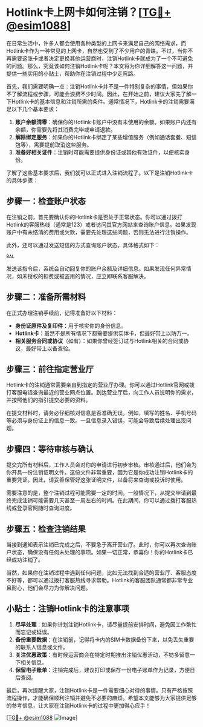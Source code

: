 # Hotlink卡上网卡如何注销？[[TG💪+ @esim1088](https://t.me/s/esim1088)]

在日常生活中，许多人都会使用各种类型的上网卡来满足自己的网络需求，而Hotlink卡作为一种常见的上网卡，自然也受到了不少用户的青睐。不过，当你不再需要这张卡或者决定更换其他运营商时，注销Hotlink卡就成为了一个不可避免的问题。那么，究竟该如何注销Hotlink卡呢？本文将为你详细解答这一问题，并提供一些实用的小贴士，帮助你在注销过程中少走弯路。

首先，我们需要明确一点：注销Hotlink卡并不是一件特别复杂的事情，但如果你不了解流程或步骤，可能会浪费不少时间。因此，在开始之前，建议大家先了解一下Hotlink卡的基本信息和注销所需的条件。通常情况下，Hotlink卡的注销需要满足以下几个基本要求：

1. **账户余额清零**：确保你的Hotlink卡账户中没有未使用的余额。如果账户内还有余额，你需要先将其消费完毕或申请退款。
2. **解除绑定服务**：如果你的Hotlink卡绑定了某些增值服务（例如通话套餐、短信包等），需要提前取消这些服务。
3. **准备好相关证件**：注销时可能需要提供身份证或其他有效证件，以便核实身份。

了解了这些基本要求后，我们就可以正式进入注销流程了。以下是注销Hotlink卡的具体步骤：

## 步骤一：检查账户状态

在注销之前，首先要确认你的Hotlink卡是否处于正常状态。你可以通过拨打Hotlink的客服热线（通常是123）或者访问其官方网站来查询账户信息。如果发现账户中有未结清的费用或欠款，需要先处理这些问题，否则无法进行注销操作。

此外，还可以通过发送短信的方式查询账户状态。具体格式如下：

```
BAL
```

发送该指令后，系统会自动回复你的账户余额及详细信息。如果发现任何异常情况，如未授权的扣费或被盗用的情况，应立即联系客服解决。

## 步骤二：准备所需材料

在正式办理注销手续前，记得准备好以下材料：

- **身份证原件及复印件**：用于核实你的身份信息。
- **Hotlink卡**：虽然不是所有情况下都需要提供实体卡，但最好带上以防万一。
- **相关服务合同或协议**（如有）：如果你曾经签订过与Hotlink相关的合同或协议，最好带上以备查验。

## 步骤三：前往指定营业厅

Hotlink卡的注销通常需要亲自到指定的营业厅办理。你可以通过Hotlink官网或拨打客服电话查询最近的营业网点位置。到达营业厅后，向工作人员说明你的需求，并按照他们的指引提交必要的资料。

在提交材料时，请务必仔细核对信息是否准确无误。例如，填写的姓名、手机号码等必须与身份证上的信息一致。一旦信息录入错误，可能会导致后续处理出现问题。

## 步骤四：等待审核与确认

提交完所有材料后，工作人员会对你的申请进行初步审核。审核通过后，他们会为你开具一份注销证明文件。这份文件非常重要，因为它是你成功注销Hotlink卡的重要凭证。因此，请妥善保管好这张证明文件，以备将来查询或投诉时使用。

需要注意的是，整个注销过程可能需要一定的时间。一般情况下，从提交申请到最终完成注销可能需要几天甚至一周左右的时间。在此期间，你可以通过拨打客服热线或登录官网随时查询进度。

## 步骤五：检查注销结果

当接到通知表示注销已完成之后，不要急于离开营业厅。此时，你可以再次查询账户状态，确保没有任何未处理的事项。如果一切正常，恭喜你！你的Hotlink卡已经成功注销了。

当然，如果你在注销过程中遇到任何问题，比如无法找到合适的营业厅、客服态度不好等，都可以通过拨打客服热线寻求帮助。Hotlink的客服团队通常都非常专业且耐心，他们会尽力为你解决问题。

## 小贴士：注销Hotlink卡的注意事项

1. **尽早处理**：如果你计划注销Hotlink卡，请尽量提前安排时间，避免因工作繁忙而忘记或延误。
2. **备份重要数据**：在注销前，记得将卡内的SIM卡数据备份下来，以免丢失重要的联系人信息或文件。
3. **关注优惠政策**：有时候运营商会在特定时期推出注销优惠活动，不妨多留意一下相关信息。
4. **保留电子账单**：注销完成后，建议打印或保存一份电子账单作为记录，方便日后查阅。

最后，再次提醒大家，注销Hotlink卡是一件需要细心对待的事情。只有严格按照流程操作，才能确保顺利注销并避免不必要的麻烦。希望本文能够为大家提供足够的参考信息，让大家在注销Hotlink卡的过程中更加得心应手！

[[TG💪+ @esim1088](https://t.me/s/esim1088) ![Image](https://i.postimg.cc/4NQfJmqS/Snipaste-2025-05-13-00-14-12.png)]
